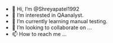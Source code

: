 - 👋 Hi, I’m @Shreyapatel1992
- 👀 I’m interested in QAanalyst.
- 🌱 I’m currently learning manual testing.
- 💞️ I’m looking to collaborate on ...
- 📫 How to reach me ...

<!---
Shreyapatel1992/Shreyapatel1992 is a ✨ special ✨ repository because its `README.md` (this file) appears on your GitHub profile.
You can click the Preview link to take a look at your changes.
--->
